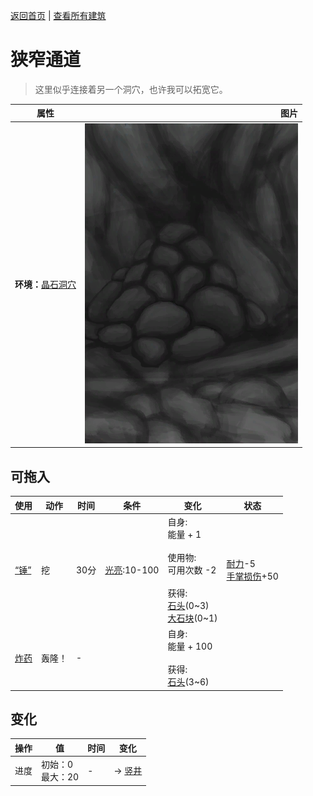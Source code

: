 [返回首页](index.md)   |  [查看所有建筑](building.md)
# 狭窄通道  
> 这里似乎连接着另一个洞穴，也许我可以拓宽它。  
  
  属性  |   图片   
 ----  |  ----:   
 **环境：**[晶石洞穴](CrystalChamber.md)  |  ![](Sprite/CaveCollapsed.png)   
  
## 可拖入  
使用  |  动作  |  时间  |  条件  |  变化  |  状态  
----  |  ----  |  ----  |  ----  |  ----  |  ----  
[“锤”](tag_Hammer.md)  |  挖  |  30分  |  [光亮](Light.md):10-100  |  自身:<br>能量 + 1<br><br>使用物:<br>可用次数  -2<br><br>获得:<br>[石头](Stone.md)(0~3)<br>[大石块](StoneHeavy.md)(0~1)<br>  |  [耐力](Stamina.md)-5<br>[手掌损伤](HandDamage.md)+50  
[炸药](DynamiteOn.md)  |  轰隆！  |  -  |    |  自身:<br>能量 + 100<br><br>获得:<br>[石头](Stone.md)(3~6)<br>  |    
## 变化  
操作  |  值  |  时间  |  变化  
----  |  ----  |  ----  |  ----  
进度  |  初始：0<br>最大：20  |  -  |  → [竖井](ShaftCrystalChamberToFloodedChamber.md)  
